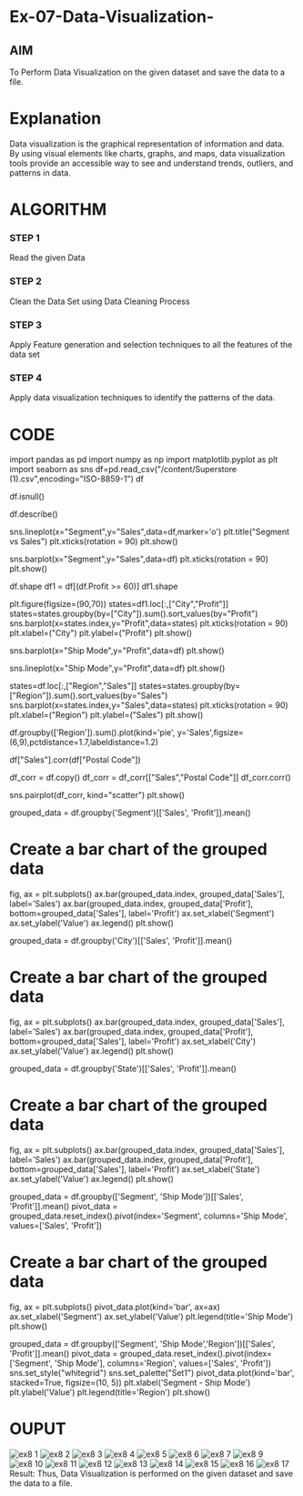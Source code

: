 # Ex-07-Data-Visualization-

## AIM
To Perform Data Visualization on the given dataset and save the data to a file. 

# Explanation
Data visualization is the graphical representation of information and data. By using visual elements like charts, graphs, and maps, data visualization tools provide an accessible way to see and understand trends, outliers, and patterns in data.

# ALGORITHM
### STEP 1
Read the given Data
### STEP 2
Clean the Data Set using Data Cleaning Process
### STEP 3
Apply Feature generation and selection techniques to all the features of the data set
### STEP 4
Apply data visualization techniques to identify the patterns of the data.


# CODE


import pandas as pd
import numpy as np
import matplotlib.pyplot as plt
import seaborn as sns
df=pd.read_csv("/content/Superstore (1).csv",encoding="ISO-8859-1")
df


df.isnull()


df.describe()

sns.lineplot(x="Segment",y="Sales",data=df,marker='o')
plt.title("Segment vs Sales")
plt.xticks(rotation = 90)
plt.show()

sns.barplot(x="Segment",y="Sales",data=df)
plt.xticks(rotation = 90)
plt.show()

df.shape
df1 = df[(df.Profit >= 60)]
df1.shape

plt.figure(figsize=(90,70))
states=df1.loc[:,["City","Profit"]]
states=states.groupby(by=["City"]).sum().sort_values(by="Profit")
sns.barplot(x=states.index,y="Profit",data=states)
plt.xticks(rotation = 90)
plt.xlabel=("City")
plt.ylabel=("Profit")
plt.show()

sns.barplot(x="Ship Mode",y="Profit",data=df)
plt.show()

sns.lineplot(x="Ship Mode",y="Profit",data=df)
plt.show()

states=df.loc[:,["Region","Sales"]]
states=states.groupby(by=["Region"]).sum().sort_values(by="Sales")
sns.barplot(x=states.index,y="Sales",data=states)
plt.xticks(rotation = 90)
plt.xlabel=("Region")
plt.ylabel=("Sales")
plt.show()

df.groupby(['Region']).sum().plot(kind='pie', y='Sales',figsize=(6,9),pctdistance=1.7,labeldistance=1.2)

df["Sales"].corr(df["Postal Code"])

df_corr = df.copy()
df_corr = df_corr[["Sales","Postal Code"]]
df_corr.corr()

sns.pairplot(df_corr, kind="scatter")
plt.show()

grouped_data = df.groupby('Segment')[['Sales', 'Profit']].mean()
# Create a bar chart of the grouped data
fig, ax = plt.subplots()
ax.bar(grouped_data.index, grouped_data['Sales'], label='Sales')
ax.bar(grouped_data.index, grouped_data['Profit'], bottom=grouped_data['Sales'], label='Profit')
ax.set_xlabel('Segment')
ax.set_ylabel('Value')
ax.legend()
plt.show()

grouped_data = df.groupby('City')[['Sales', 'Profit']].mean()
# Create a bar chart of the grouped data
fig, ax = plt.subplots()
ax.bar(grouped_data.index, grouped_data['Sales'], label='Sales')
ax.bar(grouped_data.index, grouped_data['Profit'], bottom=grouped_data['Sales'], label='Profit')
ax.set_xlabel('City')
ax.set_ylabel('Value')
ax.legend()
plt.show()

grouped_data = df.groupby('State')[['Sales', 'Profit']].mean()
# Create a bar chart of the grouped data
fig, ax = plt.subplots()
ax.bar(grouped_data.index, grouped_data['Sales'], label='Sales')
ax.bar(grouped_data.index, grouped_data['Profit'], bottom=grouped_data['Sales'], label='Profit')
ax.set_xlabel('State')
ax.set_ylabel('Value')
ax.legend()
plt.show()

grouped_data = df.groupby(['Segment', 'Ship Mode'])[['Sales', 'Profit']].mean()
pivot_data = grouped_data.reset_index().pivot(index='Segment', columns='Ship Mode', values=['Sales', 'Profit'])
# Create a bar chart of the grouped data
fig, ax = plt.subplots()
pivot_data.plot(kind='bar', ax=ax)
ax.set_xlabel('Segment')
ax.set_ylabel('Value')
plt.legend(title='Ship Mode')
plt.show()

grouped_data = df.groupby(['Segment', 'Ship Mode','Region'])[['Sales', 'Profit']].mean()
pivot_data = grouped_data.reset_index().pivot(index=['Segment', 'Ship Mode'], columns='Region', values=['Sales', 'Profit'])
sns.set_style("whitegrid")
sns.set_palette("Set1")
pivot_data.plot(kind='bar', stacked=True, figsize=(10, 5))
plt.xlabel('Segment - Ship Mode')
plt.ylabel('Value')
plt.legend(title='Region')
plt.show()



# OUPUT

![ex8 1](https://github.com/Bala1511/Ex-08-Data-Visualization-/assets/118680410/e9cdbdfe-bbbc-40af-903d-cf0e37e54234)
![ex8 2](https://github.com/Bala1511/Ex-08-Data-Visualization-/assets/118680410/8a79c0a5-41ed-4bf7-bf6c-4ff53ad46a33)
![ex8 3](https://github.com/Bala1511/Ex-08-Data-Visualization-/assets/118680410/0235ae31-4e67-4f8b-a42e-4cf40201baba)
![ex8 4](https://github.com/Bala1511/Ex-08-Data-Visualization-/assets/118680410/d52ac472-9abe-48f0-b07e-b1c227c5a52c)
![ex8 5](https://github.com/Bala1511/Ex-08-Data-Visualization-/assets/118680410/6f1ca42c-e640-44e3-bd38-a10ab1f7daa6)
![ex8 6](https://github.com/Bala1511/Ex-08-Data-Visualization-/assets/118680410/a9918cfa-2519-43d2-9855-caf6b55cd4a6)
![ex8 7](https://github.com/Bala1511/Ex-08-Data-Visualization-/assets/118680410/b9013e03-2bab-4ec3-8ea7-0433ca957315)
![ex8 9](https://github.com/Bala1511/Ex-08-Data-Visualization-/assets/118680410/f4bc39bb-7d25-4a50-996c-de977de7cf33)
![ex8 10](https://github.com/Bala1511/Ex-08-Data-Visualization-/assets/118680410/a341abb9-f9e8-4418-8e42-a16e83709a00)
![ex8 11](https://github.com/Bala1511/Ex-08-Data-Visualization-/assets/118680410/d3f0cd13-9a5d-4e19-a319-8a067affb296)
![ex8 12](https://github.com/Bala1511/Ex-08-Data-Visualization-/assets/118680410/5890478b-fe32-44a9-bb85-a1e0fea11e72)
![ex8 13](https://github.com/Bala1511/Ex-08-Data-Visualization-/assets/118680410/a8c1be60-9819-4ed8-9950-7bd4741c7735)
![ex8 14](https://github.com/Bala1511/Ex-08-Data-Visualization-/assets/118680410/f14df965-aa86-478a-ad8b-bedb38b4d0c4)
![ex8 15](https://github.com/Bala1511/Ex-08-Data-Visualization-/assets/118680410/b588000c-9005-46a3-b856-c45938bb87f7)
![ex8 16](https://github.com/Bala1511/Ex-08-Data-Visualization-/assets/118680410/1f0f023d-7d19-449e-aeb6-1f6a6a402146)
![ex8 17](https://github.com/Bala1511/Ex-08-Data-Visualization-/assets/118680410/ccf782b2-7fd4-4efb-b8f1-caac692d6fce)
Result:
Thus, Data Visualization is performed on the given dataset and save the data to a file.
